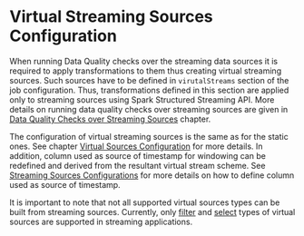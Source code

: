 # Virtual Streaming Sources Configuration

When running Data Quality checks over the streaming data sources it is required to apply transformations to them thus
creating virtual streaming sources. Such sources have to be defined in `virutalStreams` section of the job 
configuration. Thus, transformations defined in this section are applied only to streaming sources using Spark
Structured Streaming API. More details on running data quality checks over streaming sources are given in
[Data Quality Checks over Streaming Sources](../02-general-information/05-StreamingMode.md) chapter.

The configuration of virtual streaming sources is the same as for the static ones. 
See chapter [Virtual Sources Configuration](05-VirtualSources.md) for more details. In addition, column used as source 
of timestamp for windowing can be redefined and derived from the resultant virtual stream scheme. 
See [Streaming Sources Configurations](04-Streams.md) for more details on how to define column used as source of timestamp.

It is important to note that not all supported virtual sources types can be built from streaming sources. 
Currently, only [filter](05-VirtualSources.md#filter-virtual-source-configuration) and
[select](05-VirtualSources.md#select-virtual-source-configuration) types of virtual sources are supported 
in streaming applications.